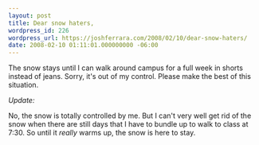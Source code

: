 ```yaml
---
layout: post
title: Dear snow haters,
wordpress_id: 226
wordpress_url: https://joshferrara.com/2008/02/10/dear-snow-haters/
date: 2008-02-10 01:11:01.000000000 -06:00
---
```

The snow stays until I can walk around campus for a full week in shorts instead of jeans. Sorry, it's out of my control. Please make the best of this situation.

<em>Update:</em>

No, the snow is totally controlled by me. But I can't very well get rid of the snow when there are still days that I have to bundle up to walk to class at 7:30. So until it <em>really</em> warms up, the snow is here to stay.

